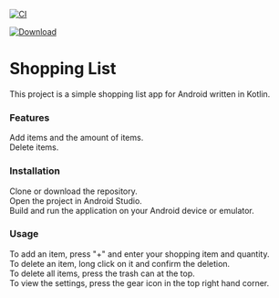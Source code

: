 [![CI](https://github.com/BertanDemiroglu/Learn-Android-App-Development/actions/workflows/blank.yml/badge.svg?branch=master)](https://github.com/BertanDemiroglu/Learn-Android-App-Development/actions/workflows/blank.yml)

[![Download](https://img.shields.io/badge/Download-Shopping_List-blue.svg)](https://github.com/BertanDemiroglu/Learn-Android-App-Development/raw/master/app/release/Shopping%20List.apk)

# Shopping List
This project is a simple shopping list app for Android written in Kotlin.  

### Features
Add items and the amount of items.  
Delete items.  

### Installation
Clone or download the repository.  
Open the project in Android Studio.  
Build and run the application on your Android device or emulator.  

### Usage
To add an item, press "+" and enter your shopping item and quantity.  
To delete an item, long click on it and confirm the deletion.   
To delete all items, press the trash can at the top.  
To view the settings, press the gear icon in the top right hand corner.







